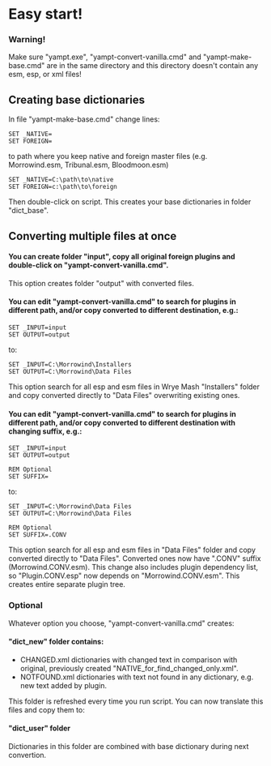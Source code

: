 # Easy start!

### Warning!
Make sure "yampt.exe", "yampt-convert-vanilla.cmd" and "yampt-make-base.cmd" are in the same directory and this directory doesn't contain any esm, esp, or xml files!

## Creating base dictionaries

In file "yampt-make-base.cmd" change lines:

    SET _NATIVE=
    SET FOREIGN=

to path where you keep native and foreign master files (e.g. Morrowind.esm, Tribunal.esm, Bloodmoon.esm)

    SET _NATIVE=C:\path\to\native
    SET FOREIGN=c:\path\to\foreign

Then double-click on script. This creates your base dictionaries in folder "dict\_base".

## Converting multiple files at once

#### You can create folder "input", copy all original foreign plugins and double-click on "yampt-convert-vanilla.cmd".

This option creates folder "output" with converted files.

#### You can edit "yampt-convert-vanilla.cmd" to search for plugins in different path, and/or copy converted to different destination, e.g.:

    SET _INPUT=input
    SET OUTPUT=output

to:

    SET _INPUT=C:\Morrowind\Installers
    SET OUTPUT=C:\Morrowind\Data Files

This option search for all esp and esm files in Wrye Mash "Installers" folder and copy converted directly to "Data Files" overwriting existing ones.

#### You can edit "yampt-convert-vanilla.cmd" to search for plugins in different path, and/or copy converted to different destination with changing suffix, e.g.:

    SET _INPUT=input
    SET OUTPUT=output

    REM Optional
    SET SUFFIX=

to:

    SET _INPUT=C:\Morrowind\Data Files
    SET OUTPUT=C:\Morrowind\Data Files

    REM Optional
    SET SUFFIX=.CONV

This option search for all esp and esm files in "Data Files" folder and copy converted directly to "Data Files". Converted ones now have ".CONV" suffix (Morrowind.CONV.esm). This change also includes plugin dependency list, so "Plugin.CONV.esp" now depends on "Morrowind.CONV.esm". This creates entire separate plugin tree.

### Optional

Whatever option you choose, "yampt-convert-vanilla.cmd" creates:

#### "dict\_new" folder contains:

- CHANGED.xml dictionaries with changed text in comparison with original, previously created "NATIVE\_for\_find\_changed\_only.xml".
- NOTFOUND.xml dictionaries with text not found in any dictionary, e.g. new text added by plugin.

This folder is refreshed every time you run script.
You can now translate this files and copy them to:

#### "dict\_user" folder

Dictionaries in this folder are combined with base dictionary during next convertion.
